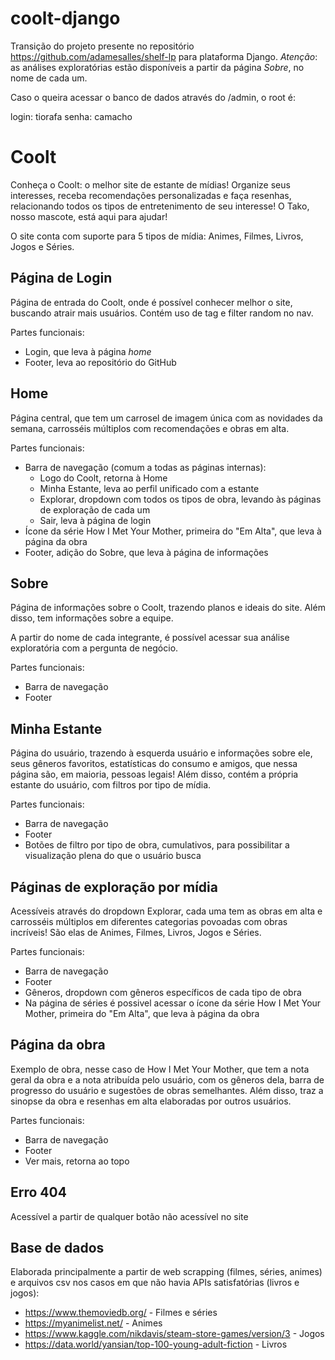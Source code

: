 # coolt-django
Transição do projeto presente no repositório https://github.com/adamesalles/shelf-lp para plataforma Django. *Atenção*: as análises exploratórias estão disponíveis a partir da página _Sobre_, no nome de cada um. 

Caso o queira acessar o banco de dados através do /admin, o root é:

login: tiorafa
senha: camacho


# Coolt

Conheça o Coolt: o melhor site de estante de mídias! Organize seus interesses, receba recomendações personalizadas e faça resenhas, relacionando todos os tipos de entretenimento de seu interesse! O Tako, nosso mascote, está aqui para ajudar!

O site conta com suporte para 5 tipos de mídia: Animes, Filmes, Livros, Jogos e Séries.


## Página de Login
Página de entrada do Coolt, onde é possível conhecer melhor o site, buscando atrair mais usuários. Contém uso de tag e filter random no nav.

Partes funcionais:
* Login, que leva à página _home_
* Footer, leva ao repositório do GitHub

## Home
Página central, que tem um carrosel de imagem única com as novidades da semana, carrosséis múltiplos com recomendações e obras em alta.

Partes funcionais:
* Barra de navegação (comum a todas as páginas internas): 
	* Logo do Coolt, retorna à Home
	* Minha Estante, leva ao perfil unificado com a estante
	* Explorar, dropdown com todos os tipos de obra, levando às páginas de exploração de cada um
	* Sair, leva à página de login
* Ícone da série How I Met Your Mother, primeira do "Em Alta", que leva à página da obra
* Footer, adição do Sobre, que leva à página de informações

## Sobre
Página de informações sobre o Coolt, trazendo planos e ideais do site. Além disso, tem informações sobre a equipe. 

A partir do nome de cada integrante, é possível acessar sua análise exploratória com a pergunta de negócio.

Partes funcionais:
* Barra de navegação
* Footer

## Minha Estante
Página do usuário, trazendo à esquerda usuário e informações sobre ele, seus gêneros favoritos, estatísticas do consumo e amigos, que nessa página são, em maioria, pessoas legais!
Além disso, contém a própria estante do usuário, com filtros por tipo de mídia.

Partes funcionais:
* Barra de navegação
* Footer
* Botões de filtro por tipo de obra, cumulativos, para possibilitar a visualização plena do que o usuário busca

## Páginas de exploração por mídia
Acessíveis através do dropdown Explorar, cada uma tem as obras em alta e carrosséis múltiplos em diferentes categorias povoadas com obras incríveis! São elas de Animes, Filmes, Livros, Jogos e Séries.

Partes funcionais:
* Barra de navegação
* Footer
* Gêneros, dropdown com gêneros específicos de cada tipo de obra
* Na página de séries é possivel acessar o ícone da série How I Met Your Mother, primeira do "Em Alta", que leva à página da obra

## Página da obra
Exemplo de obra, nesse caso de How I Met Your Mother, que tem a nota geral da obra e a nota atribuída pelo usuário, com os gêneros dela, barra de progresso do usuário e sugestões de obras semelhantes. Além disso, traz a sinopse da obra e resenhas em alta elaboradas por outros usuários. 

Partes funcionais:
* Barra de navegação
* Footer
* Ver mais, retorna ao topo

## Erro 404
Acessível a partir de qualquer botão não acessível no site

## Base de dados

Elaborada principalmente a partir de web scrapping (filmes, séries, animes) e arquivos csv nos casos em que não havia APIs satisfatórias (livros e jogos):
 * https://www.themoviedb.org/ - Filmes e séries
 * https://myanimelist.net/ - Animes
 * https://www.kaggle.com/nikdavis/steam-store-games/version/3 - Jogos
 * https://data.world/yansian/top-100-young-adult-fiction - Livros
 
 
